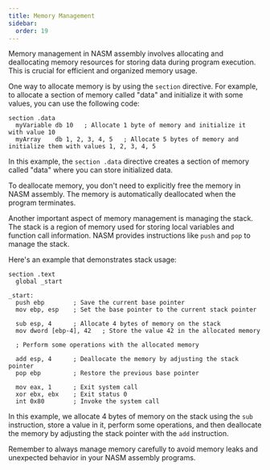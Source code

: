 ```yaml
---
title: Memory Management
sidebar:
  order: 19
---
```

Memory management in NASM assembly involves allocating and deallocating memory resources for storing data during program execution. This is crucial for efficient and organized memory usage.

One way to allocate memory is by using the `section` directive. For example, to allocate a section of memory called "data" and initialize it with some values, you can use the following code:

```assembly
section .data
  myVariable db 10   ; Allocate 1 byte of memory and initialize it with value 10
  myArray    db 1, 2, 3, 4, 5   ; Allocate 5 bytes of memory and initialize them with values 1, 2, 3, 4, 5
```

In this example, the `section .data` directive creates a section of memory called "data" where you can store initialized data.

To deallocate memory, you don't need to explicitly free the memory in NASM assembly. The memory is automatically deallocated when the program terminates.

Another important aspect of memory management is managing the stack. The stack is a region of memory used for storing local variables and function call information. NASM provides instructions like `push` and `pop` to manage the stack.

Here's an example that demonstrates stack usage:

```assembly
section .text
  global _start

_start:
  push ebp        ; Save the current base pointer
  mov ebp, esp    ; Set the base pointer to the current stack pointer

  sub esp, 4      ; Allocate 4 bytes of memory on the stack
  mov dword [ebp-4], 42   ; Store the value 42 in the allocated memory

  ; Perform some operations with the allocated memory

  add esp, 4      ; Deallocate the memory by adjusting the stack pointer
  pop ebp         ; Restore the previous base pointer

  mov eax, 1      ; Exit system call
  xor ebx, ebx    ; Exit status 0
  int 0x80        ; Invoke the system call
```

In this example, we allocate 4 bytes of memory on the stack using the `sub` instruction, store a value in it, perform some operations, and then deallocate the memory by adjusting the stack pointer with the `add` instruction.

Remember to always manage memory carefully to avoid memory leaks and unexpected behavior in your NASM assembly programs.
